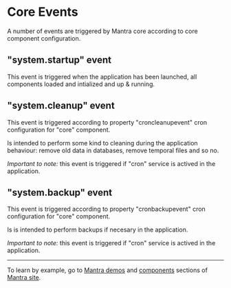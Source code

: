 # Core Events

A number of events are triggered by Mantra core according to core component configuration.

## "system.startup" event

This event is triggered when the application has been launched, all components loaded and intialized and up & running.

## "system.cleanup" event

This event is triggered according to property "croncleanupevent" cron configuration for "core" component.

Is intended to perform some kind to cleaning during the application behaviour: remove old data in databases, remove temporal files and so no.

*Important to note:* this event is triggered if "cron" service is actived in the application.

## "system.backup" event

This event is triggered according to property "cronbackupevent" cron configuration for "core" component.

Is is intended to perform backups if necesary in the application.

*Important to note:* this event is triggered if "cron" service is actived in the application.

***
To learn by example, go to [Mantra demos](https://www.mantrajs.com/mantrademos/showall) and [components](https://www.mantrajs.com/marketplacecomponent/components) sections of [Mantra site](https://www.mantrajs.com).